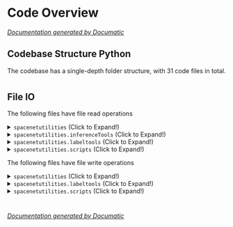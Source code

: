 # Code Overview

[_Documentation generated by Documatic_](https://www.documatic.com)

<!---Documatic-section-Codebase Structure Python-start--->
## Codebase Structure Python

The codebase has a single-depth folder structure,
                with 31 code files in total.

# #
<!---Documatic-section-Codebase Structure Python-end--->

<!---Documatic-section-File IO-start--->
## File IO

<!---Documatic-block-file_io-start--->
The following files have file read operations

<!---Documatic-block-spacenetutilities-start--->
<details>
	<summary><code>spacenetutilities</code> (Click to Expand!)</summary>

* spacenetutilities.geoTools
</details>
<!---Documatic-block-spacenetutilities-end--->

<!---Documatic-block-spacenetutilities.inferenceTools-start--->
<details>
	<summary><code>spacenetutilities.inferenceTools</code> (Click to Expand!)</summary>

* spacenetutilities.inferenceTools.coreInferenceTools
</details>
<!---Documatic-block-spacenetutilities.inferenceTools-end--->

<!---Documatic-block-spacenetutilities.labeltools-start--->
<details>
	<summary><code>spacenetutilities.labeltools</code> (Click to Expand!)</summary>

* spacenetutilities.labeltools.coreLabelTools
* spacenetutilities.labeltools.darkNetLabel
* spacenetutilities.labeltools.geojsonPrepTools
* spacenetutilities.labeltools.pascalVOCLabel
* spacenetutilities.labeltools.sbdLabel
</details>
<!---Documatic-block-spacenetutilities.labeltools-end--->

<!---Documatic-block-spacenetutilities.scripts-start--->
<details>
	<summary><code>spacenetutilities.scripts</code> (Click to Expand!)</summary>

* spacenetutilities.scripts.create_spacenet_AOI
* spacenetutilities.scripts.create_spacenet_AOI_scratchPOI
* spacenetutilities.scripts.evaluateScenePerformance: /Users/dlindenbaum/cosmiQGit/visualizer-2.0/spacenetV2_Test_SceneSummary.csv
* spacenetutilities.scripts.modifyGeoJsonTimeFile
</details>
<!---Documatic-block-spacenetutilities.scripts-end--->

The following files have file write operations

<!---Documatic-block-spacenetutilities-start--->
<details>
	<summary><code>spacenetutilities</code> (Click to Expand!)</summary>

* spacenetutilities.evalTools
* spacenetutilities.geoTools
</details>
<!---Documatic-block-spacenetutilities-end--->

<!---Documatic-block-spacenetutilities.labeltools-start--->
<details>
	<summary><code>spacenetutilities.labeltools</code> (Click to Expand!)</summary>

* spacenetutilities.labeltools.coreLabelTools
* spacenetutilities.labeltools.darkNetLabel
* spacenetutilities.labeltools.geojsonPrepTools
* spacenetutilities.labeltools.pascalVOCLabel
</details>
<!---Documatic-block-spacenetutilities.labeltools-end--->

<!---Documatic-block-spacenetutilities.scripts-start--->
<details>
	<summary><code>spacenetutilities.scripts</code> (Click to Expand!)</summary>

* spacenetutilities.scripts.createGroundTruthStatistics
* spacenetutilities.scripts.modifyGeoJsonTimeFile
</details>
<!---Documatic-block-spacenetutilities.scripts-end--->
<!---Documatic-block-file_io-end--->

# #
<!---Documatic-section-File IO-end--->

[_Documentation generated by Documatic_](https://www.documatic.com)